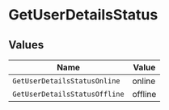 # GetUserDetailsStatus


## Values

| Name                          | Value                         |
| ----------------------------- | ----------------------------- |
| `GetUserDetailsStatusOnline`  | online                        |
| `GetUserDetailsStatusOffline` | offline                       |